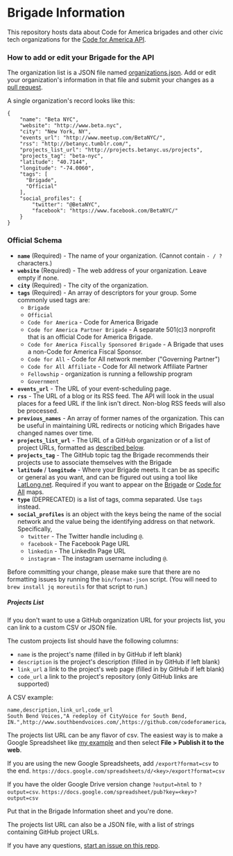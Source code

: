 # Brigade Information

This repository hosts data about Code for America brigades and other civic tech organizations for the [Code for America API](https://github.com/codeforamerica/cfapi/).

### How to add or edit your Brigade for the API

The organization list is a JSON file named [organizations.json](https://github.com/codeforamerica/brigade-information/blob/master/organizations.json). Add or edit your organization's information in that file and submit your changes as a [pull request](https://help.github.com/articles/using-pull-requests/).

A single organization's record looks like this:

```
{
    "name": "Beta NYC",
    "website": "http://www.beta.nyc",
    "city": "New York, NY",
    "events_url": "http://www.meetup.com/BetaNYC/",
    "rss": "http://betanyc.tumblr.com/",
    "projects_list_url": "http://projects.betanyc.us/projects",
    "projects_tag": "beta-nyc",
    "latitude": "40.7144",
    "longitude": "-74.0060",
    "tags": [
      "Brigade",
      "Official"
    ],
    "social_profiles": {
        "twitter": "@BetaNYC",
        "facebook": "https://www.facebook.com/BetaNYC/"
    }
}
```

### Official Schema

* **`name`** (Required) - The name of your organization. (Cannot contain `- / ?` characters.)
* **`website`** (Required) - The web address of your organization. Leave empty if none.
* **`city`** (Required) - The city of the organization.
* **`tags`** (Required) - An array of descriptors for your group.
  Some commonly used tags are:
  * `Brigade`
  * `Official`
  * `Code for America` - Code for America Brigade
  * `Code for America Partner Brigade` - A separate 501(c)3 nonprofit that is an official Code for America Brigade.
  * `Code for America Fiscally Sponsored Brigade` - A Brigade that uses a non-Code for America Fiscal Sponsor.
  * `Code for All` - Code for All network member ("Governing Partner")
  * `Code for All Affiliate` - Code for All network Affiliate Partner
  * `Fellowship` - organization is running a fellowship program
  * `Government`
* **`events_url`** - The URL of your event-scheduling page.
* **`rss`** - The URL of a blog or its RSS feed. The API will look in the usual places for a feed URL if the link isn't direct. Non-blog RSS feeds will also be processed.
* **`previous_names`** - An array of former names of the organization. This can be useful in maintaining URL redirects or noticing which Brigades have changed names over time.
* **`projects_list_url`** - The URL of a GitHub organization or of a list of project URLs, formatted as [described below](https://github.com/codeforamerica/brigade-information#projects-list).
* **`projects_tag`** - The GitHub topic tag the Brigade recommends their projects use to associate themselves with the Brigade
* **`latitude`** / **`longitude`** - Where your Brigade meets. It can be as specific or general as you want, and can be figured out using a tool like [LatLong.net](http://www.latlong.net/). Required if you want to appear on the [Brigade](http://www.codeforamerica.org/brigade/) or [Code for All](http://codeforall.org/) maps.
* **`type`** (DEPRECATED) is a list of tags, comma separated. Use `tags` instead.
* **`social_profiles`** is an object with the keys being the name of the social network and the value being the identifying address on that network. Specifically,
  * `twitter` - The Twitter handle including `@`.
  * `facebook` - The Facebook Page URL
  * `linkedin` - The LinkedIn Page URL
  * `instagram` - The instagram username including `@`.

Before committing your change, please make sure that there are no formatting issues by running the `bin/format-json` script. (You will need to `brew install jq moreutils` for that script to run.)

##### Projects List

If you don't want to use a GitHub organization URL for your projects list, you can link to a custom CSV or JSON file.

The custom projects list should have the following columns:

* `name` is the project's name (filled in by GitHub if left blank)
* `description` is the project's description (filled in by GitHub if left blank)
* `link_url` a link to the project's web page (filled in by GitHub if left blank)
* `code_url` a link to the project's repository (only GitHub links are supported)

A CSV example:
```
name,description,link_url,code_url
South Bend Voices,"A redeploy of CityVoice for South Bend, IN.",http://www.southbendvoices.com/,https://github.com/codeforamerica/cityvoice
```

The projects list URL can be any flavor of csv. The easiest way is to make a Google Spreadsheet like [my example](https://docs.google.com/spreadsheet/ccc?key=0ArHmv-6U1drqdDBzNXpSZkVzRDJUQnpOS0RJM0FDWGc&usp=sharing) and then select **File > Publish it to the web**.

If you are using the new Google Spreadsheets, add `/export?format=csv` to the end.
`https://docs.google.com/spreadsheets/d/<key>/export?format=csv`

If you have the older Google Drive version change `?output=html` to `?output=csv`.
`https://docs.google.com/spreadsheet/pub?key=<key>?output=csv`

Put that in the Brigade Information sheet and you're done.

The projects list URL can also be a JSON file, with a list of strings containing GitHub project URLs.

If you have any questions, [start an issue on this repo](https://github.com/codeforamerica/brigade-information/issues).
